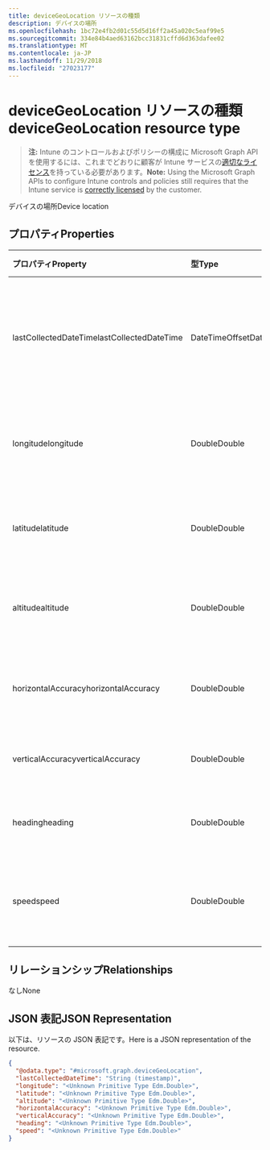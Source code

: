 ```yaml
---
title: deviceGeoLocation リソースの種類
description: デバイスの場所
ms.openlocfilehash: 1bc72e4fb2d01c55d5d16ff2a45a020c5eaf99e5
ms.sourcegitcommit: 334e84b4aed63162bcc31831cffd6d363dafee02
ms.translationtype: MT
ms.contentlocale: ja-JP
ms.lasthandoff: 11/29/2018
ms.locfileid: "27023177"
---
```

# <a name="devicegeolocation-resource-type"></a><span data-ttu-id="9df1c-103">deviceGeoLocation リソースの種類</span><span class="sxs-lookup"><span data-stu-id="9df1c-103">deviceGeoLocation resource type</span></span>

> <span data-ttu-id="9df1c-104">**注:** Intune のコントロールおよびポリシーの構成に Microsoft Graph API を使用するには、これまでどおりに顧客が Intune サービスの[適切なライセンス](https://go.microsoft.com/fwlink/?linkid=839381)を持っている必要があります。</span><span class="sxs-lookup"><span data-stu-id="9df1c-104">**Note:** Using the Microsoft Graph APIs to configure Intune controls and policies still requires that the Intune service is [correctly licensed](https://go.microsoft.com/fwlink/?linkid=839381) by the customer.</span></span>

<span data-ttu-id="9df1c-105">デバイスの場所</span><span class="sxs-lookup"><span data-stu-id="9df1c-105">Device location</span></span>
## <a name="properties"></a><span data-ttu-id="9df1c-106">プロパティ</span><span class="sxs-lookup"><span data-stu-id="9df1c-106">Properties</span></span>
|<span data-ttu-id="9df1c-107">プロパティ</span><span class="sxs-lookup"><span data-stu-id="9df1c-107">Property</span></span>|<span data-ttu-id="9df1c-108">型</span><span class="sxs-lookup"><span data-stu-id="9df1c-108">Type</span></span>|<span data-ttu-id="9df1c-109">説明</span><span class="sxs-lookup"><span data-stu-id="9df1c-109">Description</span></span>|
|:---|:---|:---|
|<span data-ttu-id="9df1c-110">lastCollectedDateTime</span><span class="sxs-lookup"><span data-stu-id="9df1c-110">lastCollectedDateTime</span></span>|<span data-ttu-id="9df1c-111">DateTimeOffset</span><span class="sxs-lookup"><span data-stu-id="9df1c-111">DateTimeOffset</span></span>|<span data-ttu-id="9df1c-112">場所が記録された、UTC を基準とする時刻</span><span class="sxs-lookup"><span data-stu-id="9df1c-112">Time at which location was recorded, relative to UTC</span></span>|
|<span data-ttu-id="9df1c-113">longitude</span><span class="sxs-lookup"><span data-stu-id="9df1c-113">longitude</span></span>|<span data-ttu-id="9df1c-114">Double</span><span class="sxs-lookup"><span data-stu-id="9df1c-114">Double</span></span>|<span data-ttu-id="9df1c-115">デバイスの場所の経度座標</span><span class="sxs-lookup"><span data-stu-id="9df1c-115">Longitude coordinate of the device's location</span></span>|
|<span data-ttu-id="9df1c-116">latitude</span><span class="sxs-lookup"><span data-stu-id="9df1c-116">latitude</span></span>|<span data-ttu-id="9df1c-117">Double</span><span class="sxs-lookup"><span data-stu-id="9df1c-117">Double</span></span>|<span data-ttu-id="9df1c-118">デバイスの場所の緯度座標</span><span class="sxs-lookup"><span data-stu-id="9df1c-118">Latitude coordinate of the device's location</span></span>|
|<span data-ttu-id="9df1c-119">altitude</span><span class="sxs-lookup"><span data-stu-id="9df1c-119">altitude</span></span>|<span data-ttu-id="9df1c-120">Double</span><span class="sxs-lookup"><span data-stu-id="9df1c-120">Double</span></span>|<span data-ttu-id="9df1c-121">海抜標高 (メートル単位)</span><span class="sxs-lookup"><span data-stu-id="9df1c-121">Altitude, given in meters above sea level</span></span>|
|<span data-ttu-id="9df1c-122">horizontalAccuracy</span><span class="sxs-lookup"><span data-stu-id="9df1c-122">horizontalAccuracy</span></span>|<span data-ttu-id="9df1c-123">Double</span><span class="sxs-lookup"><span data-stu-id="9df1c-123">Double</span></span>|<span data-ttu-id="9df1c-124">経度と緯度の精度 (メートル単位)</span><span class="sxs-lookup"><span data-stu-id="9df1c-124">Accuracy of longitude and latitude in meters</span></span>|
|<span data-ttu-id="9df1c-125">verticalAccuracy</span><span class="sxs-lookup"><span data-stu-id="9df1c-125">verticalAccuracy</span></span>|<span data-ttu-id="9df1c-126">Double</span><span class="sxs-lookup"><span data-stu-id="9df1c-126">Double</span></span>|<span data-ttu-id="9df1c-127">標高の精度 (メートル単位)</span><span class="sxs-lookup"><span data-stu-id="9df1c-127">Accuracy of altitude in meters</span></span>|
|<span data-ttu-id="9df1c-128">heading</span><span class="sxs-lookup"><span data-stu-id="9df1c-128">heading</span></span>|<span data-ttu-id="9df1c-129">Double</span><span class="sxs-lookup"><span data-stu-id="9df1c-129">Double</span></span>|<span data-ttu-id="9df1c-130">真北を基準とする方角</span><span class="sxs-lookup"><span data-stu-id="9df1c-130">Heading in degrees from true north</span></span>|
|<span data-ttu-id="9df1c-131">speed</span><span class="sxs-lookup"><span data-stu-id="9df1c-131">speed</span></span>|<span data-ttu-id="9df1c-132">Double</span><span class="sxs-lookup"><span data-stu-id="9df1c-132">Double</span></span>|<span data-ttu-id="9df1c-133">デバイスの移動速度 (m/秒)</span><span class="sxs-lookup"><span data-stu-id="9df1c-133">Speed the device is traveling in meters per second</span></span>|

## <a name="relationships"></a><span data-ttu-id="9df1c-134">リレーションシップ</span><span class="sxs-lookup"><span data-stu-id="9df1c-134">Relationships</span></span>
<span data-ttu-id="9df1c-135">なし</span><span class="sxs-lookup"><span data-stu-id="9df1c-135">None</span></span>
## <a name="json-representation"></a><span data-ttu-id="9df1c-136">JSON 表記</span><span class="sxs-lookup"><span data-stu-id="9df1c-136">JSON Representation</span></span>
<span data-ttu-id="9df1c-137">以下は、リソースの JSON 表記です。</span><span class="sxs-lookup"><span data-stu-id="9df1c-137">Here is a JSON representation of the resource.</span></span>
<!-- {
  "blockType": "resource",
  "@odata.type": "microsoft.graph.deviceGeoLocation"
}
-->
``` json
{
  "@odata.type": "#microsoft.graph.deviceGeoLocation",
  "lastCollectedDateTime": "String (timestamp)",
  "longitude": "<Unknown Primitive Type Edm.Double>",
  "latitude": "<Unknown Primitive Type Edm.Double>",
  "altitude": "<Unknown Primitive Type Edm.Double>",
  "horizontalAccuracy": "<Unknown Primitive Type Edm.Double>",
  "verticalAccuracy": "<Unknown Primitive Type Edm.Double>",
  "heading": "<Unknown Primitive Type Edm.Double>",
  "speed": "<Unknown Primitive Type Edm.Double>"
}
```



